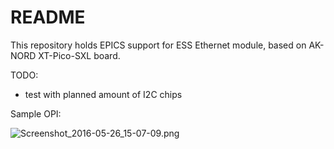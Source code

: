# README #

This repository holds EPICS support for ESS Ethernet module, based on
AK-NORD XT-Pico-SXL board.

TODO:

* test with planned amount of I2C chips

Sample OPI:

![Screenshot_2016-05-26_15-07-09.png](https://bitbucket.org/repo/zkaz5r/images/461379777-Screenshot_2016-05-26_15-07-09.png)